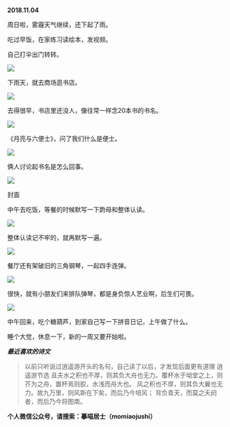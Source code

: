
          
            
**2018.11.04**

周日啦，雾霾天气继续，还下起了雨。

吃过早饭，在家练习读绘本，发视频。

自己打伞出门转转。




![](img/51001-632d38f9c522f274.jpg)




下雨天，就去商场逛书店。




![](img/51001-98917d01d259d8b5.jpg)




去得很早，书店里还没人，像往常一样念20本书的书名。




![](img/51001-fd87d1ebf763f495.jpg)




《月亮与六便士》，问了我们什么是便士。




![](img/51001-13dc2ad6b56133f3.jpg)




俩人讨论起书名是怎么回事。




![](img/51001-24697fd29cca3eaf.jpg)

封面


中午去吃饭，等餐的时候默写一下韵母和整体认读。




![](img/51001-5147600dab64c875.jpg)




整体认读记不牢的，就再默写一遍。




![](img/51001-683dc7da1e9453ad.jpg)




餐厅还有架破旧的三角钢琴，一起四手连弹。




![](img/51001-41c85f4ad883b243.jpg)




很快，就有小朋友们来排队弹琴，都是身负惊人艺业啊，后生们可畏。




![](img/51001-e333007fc9a23beb.jpg)




中午回来，吃个糖葫芦，到家自己写一下拼音日记，上午做了什么。

睡个大觉，休息一下，新的一周又要开始啦。


***最近喜欢的诗文***
>以前只听说过逍遥游开头的名句，自己读了以后，才发现后面更有道理
逍遥游节选
且夫水之积也不厚，则其负大舟也无力。覆杯水于坳堂之上，则芥为之舟，置杯焉则胶，水浅而舟大也。
风之积也不厚，则其负大翼也无力。故九万里，则风斯在下矣，而后乃今培风；
背负青天，而莫之夭阏者，而后乃今将图南。




**个人微信公众号，请搜索：摹喵居士（momiaojushi）**

          
        